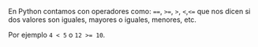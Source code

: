 En Python contamos con operadores como: `==`, `>=`, `>`, `<`,`<=` que nos dicen si dos valores son iguales, mayores o iguales, menores, etc.

Por ejemplo `4 < 5` o `12 >= 10`.

